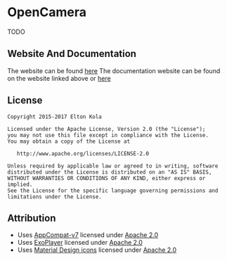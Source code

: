 OpenCamera
============
TODO


Website And Documentation
--------
The website can be found [here][Website]
The documentation website can be found on the website linked above or [here][Java Docs]


License
-------
    Copyright 2015-2017 Elton Kola

    Licensed under the Apache License, Version 2.0 (the "License");
    you may not use this file except in compliance with the License.
    You may obtain a copy of the License at

       http://www.apache.org/licenses/LICENSE-2.0

    Unless required by applicable law or agreed to in writing, software
    distributed under the License is distributed on an "AS IS" BASIS,
    WITHOUT WARRANTIES OR CONDITIONS OF ANY KIND, either express or implied.
    See the License for the specific language governing permissions and
    limitations under the License.


Attribution
-----------
* Uses [AppCompat-v7](http://developer.android.com/tools/support-library/features.html#v7-appcompat) licensed under [Apache 2.0][Apache 2.0]
* Uses [ExoPlayer][ExoPlayer] licensed under [Apache 2.0][Apache 2.0]
* Uses [Material Design icons][Design Icons] licensed under [Apache 2.0][Apache 2.0]

 [Apache 2.0]: http://www.apache.org/licenses/LICENSE-2.0
 [CTS]: https://source.android.com/compatibility/cts/index.html
 [Design Icons]: https://github.com/google/material-design-icons
 [ExoPlayer]: https://github.com/google/ExoPlayer
 [Java Docs]: https://devbrackets.com/dev/libs/docs/exomedia/4.0.0/index.html
 [JCenter]: https://bintray.com/brianwernick/maven/ExoMedia/view#files
 [Website]: https://devbrackets.com/dev/libs/exomedia.html
